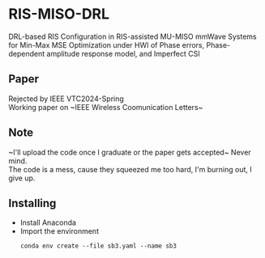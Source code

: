 # RIS-MISO-DRL
DRL-based RIS Configuration in RIS-assisted MU-MISO mmWave Systems for Min-Max MSE Optimization under HWI of Phase errors, Phase-dependent amplitude response model, and Imperfect CSI

## Paper
Rejected by IEEE VTC2024-Spring\
Working paper on ~IEEE Wireless Coomunication Letters~

## Note
~I'll upload the code once I graduate or the paper gets accepted~ Never mind.\
The code is a mess, cause they squeezed me too hard, I'm burning out, I give up.

## Installing
- Install Anaconda
- Import the environment
  ```
  conda env create --file sb3.yaml --name sb3
  ```

